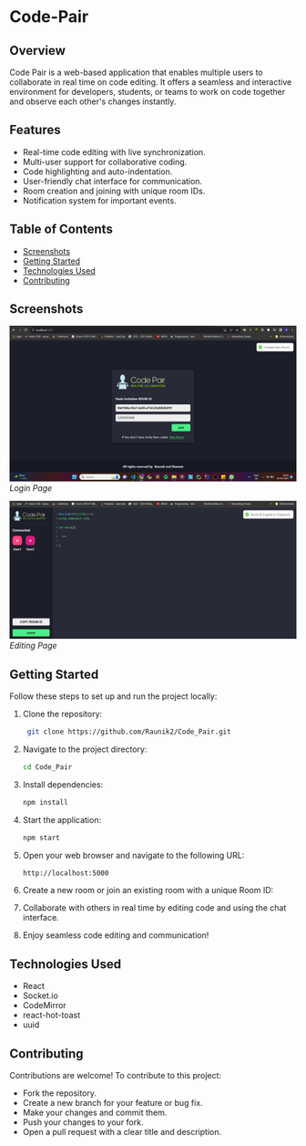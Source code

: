 # Code-Pair

## Overview

Code Pair is a web-based application that enables multiple users to collaborate in real time on code editing. It offers a seamless and interactive environment for developers, students, or teams to work on code together and observe each other's changes instantly.

## Features

- Real-time code editing with live synchronization.
- Multi-user support for collaborative coding.
- Code highlighting and auto-indentation.
- User-friendly chat interface for communication.
- Room creation and joining with unique room IDs.
- Notification system for important events.

## Table of Contents

- [Screenshots](#screenshots)
- [Getting Started](#getting-started)
- [Technologies Used](#technologies-used)
- [Contributing](#contributing)

## Screenshots

![Screenshot 1](images/image1.png)
*Login Page*

![Screenshot 2](images/image2.png)
*Editing Page*



## Getting Started

Follow these steps to set up and run the project locally:

1. Clone the repository:

   ```bash
    git clone https://github.com/Raunik2/Code_Pair.git

2. Navigate to the project directory:
   
   ```bash
   cd Code_Pair

4. Install dependencies:
   
   ```bash
   npm install

6. Start the application:
   
   ```bash
   npm start
   
7. Open your web browser and navigate to the following URL:
   
   ```bash
   http://localhost:5000

8. Create a new room or join an existing room with a unique Room ID:
9. Collaborate with others in real time by editing code and using the chat interface.
10. Enjoy seamless code editing and communication!

## Technologies Used
- React
- Socket.io
- CodeMirror
- react-hot-toast
- uuid

## Contributing
Contributions are welcome! To contribute to this project:

- Fork the repository.
- Create a new branch for your feature or bug fix.
- Make your changes and commit them.
- Push your changes to your fork.
- Open a pull request with a clear title and description.
